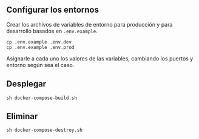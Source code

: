 ## Configurar los entornos

Crear los archivos de variables de entorno para producción y para desarrollo basados en <code>.env.example</code>.

```
cp .env.example .env.dev
cp .env.example .env.prod
```

Asignarle a cada uno los valores de las variables, cambiando los puertos y entorno según sea el caso.

## Desplegar

```
sh docker-compose-build.sh
```

## Eliminar

```
sh docker-compose-destroy.sh
```